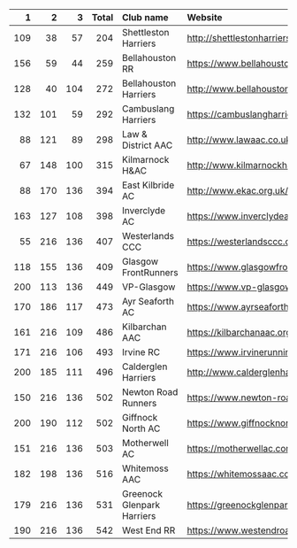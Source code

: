 |   1 |   2 |   3 |   Total | Club name                  | Website                                    |
|----:|----:|----:|--------:|:---------------------------|:-------------------------------------------|
| 109 |  38 |  57 |     204 | Shettleston Harriers       | http://shettlestonharriers.org.uk/         |
| 156 |  59 |  44 |     259 | Bellahouston RR            | https://www.bellahoustonroadrunners.co.uk/ |
| 128 |  40 | 104 |     272 | Bellahouston Harriers      | http://www.bellahoustonharriers.co.uk/     |
| 132 | 101 |  59 |     292 | Cambuslang Harriers        | https://cambuslangharriers.org/            |
|  88 | 121 |  89 |     298 | Law & District AAC         | http://www.lawaac.co.uk/                   |
|  67 | 148 | 100 |     315 | Kilmarnock H&AC            | http://www.kilmarnockharriers.com/         |
|  88 | 170 | 136 |     394 | East Kilbride AC           | http://www.ekac.org.uk/                    |
| 163 | 127 | 108 |     398 | Inverclyde AC              | https://www.inverclydeac.org/              |
|  55 | 216 | 136 |     407 | Westerlands CCC            | https://westerlandsccc.co.uk/              |
| 118 | 155 | 136 |     409 | Glasgow FrontRunners       | https://www.glasgowfrontrunners.org/       |
| 200 | 113 | 136 |     449 | VP-Glasgow                 | https://www.vp-glasgow.com                 |
| 170 | 186 | 117 |     473 | Ayr Seaforth AC            | https://www.ayrseaforth.co.uk/             |
| 161 | 216 | 109 |     486 | Kilbarchan AAC             | https://kilbarchanaac.org.uk/              |
| 171 | 216 | 106 |     493 | Irvine RC                  | https://www.irvinerunningclub.co.uk/       |
| 200 | 185 | 111 |     496 | Calderglen Harriers        | http://www.calderglenharriers.org.uk/      |
| 150 | 216 | 136 |     502 | Newton Road Runners        | https://www.newton-roadrunners.com/        |
| 200 | 190 | 112 |     502 | Giffnock North AC          | https://www.giffnocknorth.co.uk/           |
| 151 | 216 | 136 |     503 | Motherwell AC              | https://motherwellac.com/                  |
| 182 | 198 | 136 |     516 | Whitemoss AAC              | https://whitemossaac.co.uk/                |
| 179 | 216 | 136 |     531 | Greenock Glenpark Harriers | https://greenockglenparkharriers.com/      |
| 190 | 216 | 136 |     542 | West End RR                | https://www.westendroadrunners.co.uk/      |